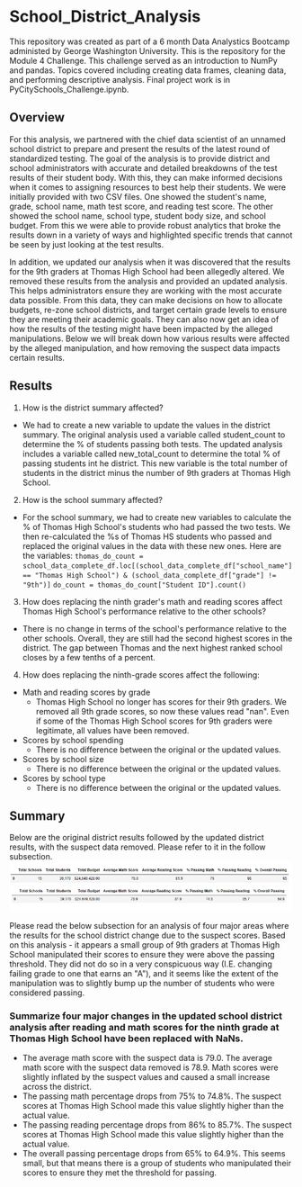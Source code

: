 # School_District_Analysis
This repository was created as part of a 6 month Data Analystics Bootcamp administed by George Washington University. This is the repository for the Module 4 Challenge. This challenge served as an introduction to NumPy and pandas. Topics covered including creating data frames, cleaning data, and performing descriptive analysis. Final project work is in PyCitySchools_Challenge.ipynb. 

## Overview
For this analysis, we partnered with the chief data scientist of an unnamed school district to prepare and present the results of the latest round of standardized testing. The goal of the analysis is to provide district and school administrators with accurate and detailed breakdowns of the test results of their student body. With this, they can make informed decisions when it comes to assigning resources to best help their students. We were initially provided with two CSV files. One showed the student's name, grade, school name, math test score, and reading test score. The other showed the school name, school type, student body size, and school budget. From this we were able to provide robust analytics that broke the results down in a variety of ways and highlighted specific trends that cannot be seen by just looking at the test results.

In addition, we updated our analysis when it was discovered that the results for the 9th graders at Thomas High School had been allegedly altered. We removed these results from the analysis and provided an updated analysis. This helps administrators ensure they are working with the most accurate data possible. From this data, they can make decisions on how to allocate budgets, re-zone school districts, and target certain grade levels to ensure they are meeting their academic goals. They can also now get an idea of how the results of the testing might have been impacted by the alleged manipulations. Below we will break down how various results were affected by the alleged manipulation, and how removing the suspect data impacts certain results.

## Results
1. How is the district summary affected?
  - We had to create a new variable to update the values in the district summary. The original analysis used a variable called student_count to determine the % of students passing both tests. The updated analysis includes a variable called new_total_count to determine the total % of passing students int he district. This new variable is the total number of students in the district minus the number of 9th graders at Thomas High School.
2. How is the school summary affected?
  - For the school summary, we had to create new variables to calculate the % of Thomas High School's students who had passed the two tests. We then re-calculated the %s of Thomas HS students who passed and replaced the original values in the data with these new ones. Here are the variables: 
`thomas_do_count = school_data_complete_df.loc[(school_data_complete_df["school_name"] == "Thomas High School") & (school_data_complete_df["grade"] != "9th")]` 
`do_count = thomas_do_count["Student ID"].count()`
3. How does replacing the ninth grader's math and reading scores affect Thomas High School's performance relative to the other schools?
  - There is no change in terms of the school's performance relative to the other schools. Overall, they are still had the second highest scores in the district. The gap between Thomas and the next highest ranked school closes by a few tenths of a percent.
4. How does replacing the ninth-grade scores affect the following:
  - Math and reading scores by grade
    - Thomas High School no longer has scores for their 9th graders. We removed all 9th grade scores, so now these values read "nan". Even if some of the Thomas High School scores for 9th graders were legitimate, all values have been removed.
  - Scores by school spending
    - There is no difference between the original or the updated values.
  - Scores by school size
    - There is no difference between the original or the updated values.
  - Scores by school type
    - There is no difference between the original or the updated values.
## Summary
Below are the original district results followed by the updated district results, with the suspect data removed. Please refer to it in the follow subsection. 
![Original District Analysis](https://github.com/jbalooshie/School_District_Analysis/blob/main/images/original_district_summary.PNG) 
![Updated District Analysis](https://github.com/jbalooshie/School_District_Analysis/blob/main/images/updated_summary.PNG)

Please read the below subsection for an analysis of four major areas where the results for the school district change due to the suspect scores. Based on this analysis - it appears a small group of 9th graders at Thomas High School manipulated their scores to ensure they were above the passing threshold. They did not do so in a very conspicuous way (I.E. changing failing grade to one that earns an "A"), and it seems like the extent of the manipulation was to slightly bump up the number of students who were considered passing.

### Summarize four major changes in the updated school district analysis after reading and math scores for the ninth grade at Thomas High School have been replaced with NaNs.
  - The average math score with the suspect data is 79.0. The average math score with the suspect data removed is 78.9. Math scores were slightly inflated by the suspect values and caused a small increase across the district.
  - The passing math percentage drops from 75% to 74.8%. The suspect scores at Thomas High School made this value slightly higher than the actual value.
  - The passing reading percentage drops from 86% to 85.7%. The suspect scores at Thomas High School made this value slightly higher than the actual value.
  - The overall passing percentage drops from 65% to 64.9%. This seems small, but that means there is a group of students who manipulated their scores to ensure they met the threshold for passing.
